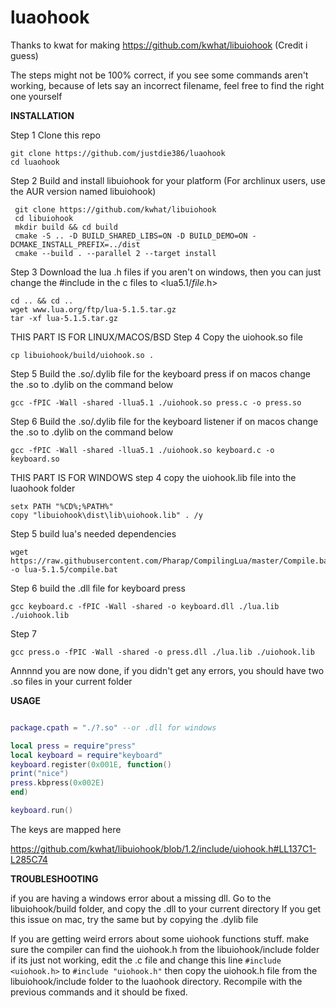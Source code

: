 # luaohook

Thanks to kwat for making https://github.com/kwhat/libuiohook (Credit i guess)

The steps might not be 100% correct, if you see some commands aren't working, because of lets say an incorrect filename, feel free to find the right one yourself

**INSTALLATION**

Step 1
Clone this repo
```
git clone https://github.com/justdie386/luaohook
cd luaohook
```
Step 2
Build and install libuiohook for your platform (For archlinux users, use the AUR version named libuiohook)

```
 git clone https://github.com/kwhat/libuiohook
 cd libuiohook
 mkdir build && cd build
 cmake -S .. -D BUILD_SHARED_LIBS=ON -D BUILD_DEMO=ON -DCMAKE_INSTALL_PREFIX=../dist
 cmake --build . --parallel 2 --target install  
```
Step 3
Download the lua .h files
if you aren't on windows, then you can just change the #include in the c files to <lua5.1/*file*.h>
```
cd .. && cd ..
wget www.lua.org/ftp/lua-5.1.5.tar.gz
tar -xf lua-5.1.5.tar.gz
```
THIS PART IS FOR LINUX/MACOS/BSD
Step 4
Copy the uiohook.so file

```
cp libuiohook/build/uiohook.so .
```
Step 5
Build the .so/.dylib file for the keyboard press
if on macos change the .so to .dylib on the command below

```
gcc -fPIC -Wall -shared -llua5.1 ./uiohook.so press.c -o press.so
```

Step 6
Build the .so/.dylib file for the keyboard listener
if on macos change the .so to .dylib on the command below
```
gcc -fPIC -Wall -shared -llua5.1 ./uiohook.so keyboard.c -o keyboard.so
```
THIS PART IS FOR WINDOWS
step 4
copy the uiohook.lib file into the luaohook folder
```
setx PATH "%CD%;%PATH%"
copy "libuiohook\dist\lib\uiohook.lib" . /y
```
Step 5
build lua's needed dependencies
```
wget https://raw.githubusercontent.com/Pharap/CompilingLua/master/Compile.bat -o lua-5.1.5/compile.bat
```

Step 6
build the .dll file for keyboard press

```
gcc keyboard.c -fPIC -Wall -shared -o keyboard.dll ./lua.lib ./uiohook.lib
```
Step 7

```
gcc press.o -fPIC -Wall -shared -o press.dll ./lua.lib ./uiohook.lib
```
Annnnd you are now done, if you didn't get any errors, you should have two .so files in your current folder

**USAGE**

```lua

package.cpath = "./?.so" --or .dll for windows

local press = require"press"
local keyboard = require"keyboard"
keyboard.register(0x001E, function()
print("nice")
press.kbpress(0x002E)
end)

keyboard.run()
```

The keys are mapped here

https://github.com/kwhat/libuiohook/blob/1.2/include/uiohook.h#LL137C1-L285C74


**TROUBLESHOOTING**

if you are having a windows error about a missing dll.
Go to the libuiohook/build folder, and copy the .dll to your current directory
If you get this issue on mac, try the same but by copying the .dylib file

If you are getting weird errors about some uiohook functions stuff. 
make sure the compiler can find the uiohook.h from the libuiohook/include folder
if its just not working, edit the .c file and change this line
`#include <uiohook.h>` to `#include "uiohook.h"` then copy the uiohook.h file
from the libuiohook/include folder to the luaohook directory. Recompile with the
previous commands and it should be fixed.

